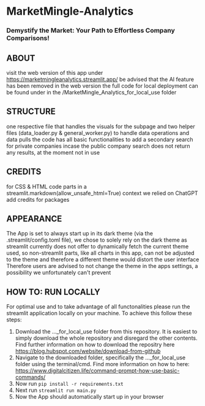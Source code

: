 # MarketMingle-Analytics

### Demystify the Market: Your Path to Effortless Company Comparisons!


## ABOUT
visit the web version of this app under https://marketmingleanalytics.streamlit.app/ 
be advised that the AI feature has been removed in the web version
the full code for local deployment can be found under in the /MarketMingle_Analytics_for_local_use folder

## STRUCTURE
one respective file that handles the visuals for the subpage and two helper files (data_loader.py & general_worker.py) to handle data operations and data pulls
the code has all basic functionalities to add a secondary search for private companies incase the public company search does not return any results, at the moment not in use

## CREDITS
for CSS & HTML code parts in a streamlit.markdown(allow_unsafe_html=True) context we relied on ChatGPT
add credits for packages

## APPEARANCE
The App is set to always start up in its dark theme (via the .streamlit/config.toml file), we chose to solely rely on the dark theme as streamlit currently does not offer to dynamically fetch the current theme used, so non-streamlit parts, like all charts in this app, can not be adjusted to the theme and therefore a different theme would distort the user interface 
Therefore users are advised to not change the theme in the apps settings, a possibility we unfortunately can't prevent

## HOW TO: RUN LOCALLY
For optimal use and to take advantage of all functonalities please run the streamlit application locally on your machine. To achieve this follow these steps:
1. Download the ..._for_local_use folder from this repository. It is easiest to simply download the whole repository and disregard the other contents. Find further information on how to download the repositry here https://blog.hubspot.com/website/download-from-github
2. Navigate to the downloaded folder, specifically the ..._for_local_use folder using the terminal/cmd. Find more information on how to here: https://www.digitalcitizen.life/command-prompt-how-use-basic-commands/
3. Now run `pip install -r requirements.txt`
4. Next run `streamlit run main.py`
5. Now the App should automatically start up in your browser
